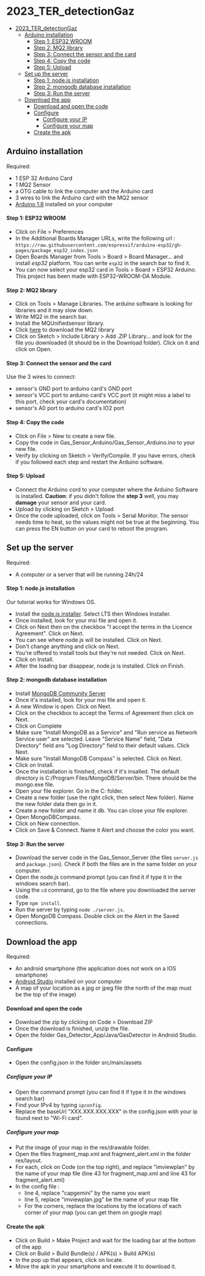 # 2023_TER_detectionGaz

- [2023\_TER\_detectionGaz](#2023_ter_detectiongaz)
  - [Arduino installation](#arduino-installation)
      - [Step 1: ESP32 WROOM](#step-1-esp32-wroom)
      - [Step 2: MQ2 library](#step-2-mq2-library)
      - [Step 3: Connect the sensor and the card](#step-3-connect-the-sensor-and-the-card)
      - [Step 4: Copy the code](#step-4-copy-the-code)
      - [Step 5: Upload](#step-5-upload)
  - [Set up the server](#set-up-the-server)
      - [Step 1: node.js installation](#step-1-nodejs-installation)
      - [Step 2: mongodb database installation](#step-2-mongodb-database-installation)
      - [Step 3: Run the server](#step-3-run-the-server)
  - [Download the app](#download-the-app)
      - [Download and open the code](#download-and-open-the-code)
      - [Configure](#configure)
        - [Configure your IP](#configure-your-ip)
        - [Configure your map](#configure-your-map)
      - [Create the apk](#create-the-apk)


## Arduino installation

Required:
- 1 ESP 32 Arduino Card
- 1 MQ2 Sensor
- a OTG cable to link the computer and the Arduino card
- 3 wires to link the Arduino card with the MQ2 sensor
- [Arduino 1.8](https://www.arduino.cc/en/software) installed on your computer

#### Step 1: ESP32 WROOM

- Click on File > Preferences
- In the Additional Boards Manager URLs, write the following url : ```https://raw.githubusercontent.com/espressif/arduino-esp32/gh-pages/package_esp32_index.json```
- Open Boards Manager from Tools > Board > Board Manager... and install *esp32* platform. You can write ```esp32``` in the search bar to find it.
- You can now select your esp32 card in Tools > Board > ESP32 Arduino. This project has been made with ESP32-WROOM-DA Module. 

#### Step 2: MQ2 library

- Click on Tools > Manage Libraries. The arduino software is looking for libraries and it may slow down. 
- Write MQ2 in the search bar. 
- Install the MQUnifiedsensor library.
- Click [here](https://github.com/labay11/MQ-2-sensor-library/archive/refs/heads/master.zip) to download the MQ2 library
- Click on Sketch > Include Library > Add .ZIP Library... and look for the file you downloaded (it should be in the Download folder). Click on it and click on Open.

#### Step 3: Connect the sensor and the card

Use the 3 wires to connect:
- sensor's GND port to arduino card's GND port
- sensor's VCC port to arduino card's VCC port (it might miss a label to this port, check your card's documentation)
- sensor's A0 port to arduino card's IO2 port

#### Step 4: Copy the code

- Click on File > New to create a new file. 
- Copy the code in Gas_Sensor_Arduino/Gas_Sensor_Arduino.ino to your new file.
- Verify by clicking on Sketch > Verify/Compile. If you have errors, check if you followed each step and restart the Arduino software.

#### Step 5: Upload

- Connect the Arduino cord to your computer where the Arduino Software is installed. **Caution**: if you didn't follow the **step 3** well, you may **damage** your sensor and your card.
- Upload by clicking on Sketch > Upload
- Once the code uploaded, click on Tools > Serial Monitor. The sensor needs time to heat, so the values might not be true at the beginning. You can press the EN button on your card to reboot the program.

## Set up the server

Required:
- A computer or a server that will be running 24h/24

#### Step 1: node.js installation 

Our tutorial works for Windows OS. 
- Install the [node.js installer](https://nodejs.org/en/download). Select LTS then Windows Installer.
- Once installed, look for your msi file and open it. 
- Click on Next then on the checkbox "I accept the terms in the Licence Agreement". Click on Next.
- You can see where node.js will be installed. Click on Next.
- Don't change anything and click on Next.
- You're offered to install tools but they're not needed. Click on Next.
- Click on Install.
- After the loading bar disappear, node.js is installed. Click on Finish.

#### Step 2: mongodb database installation

- Install [MongoDB Community Server](https://www.mongodb.com/try/download/community)
- Once it's installed, look for your msi file and open it.
- A new Window is open. Click on Next.
- Click on the checkbox to accept the Terms of Agreement then click on Next.
- Click on Complete
- Make sure "Install MongoDB as a Service" and "Run service as Network Service user" are selected. Leave "Service Name" field, "Data Directory" field ans "Log Directory" field to their default values. Click Next.
- Make sure "Install MongoDB Compass" is selected. Click on Next.
- Click on Install.
- Once the installation is finished, check if it's insalled. The default directory is C:/Program Files/MongoDB/Server/bin. There should be the mongo.exe file.
- Open your file explorer. Go in the C: folder.
- Create a new folder (use the right click, then select New folder). Name the new folder data then go in it.
- Create a new folder and name it db. You can close your file explorer. 
- Open MongoDBCompass.
- Click on New connection.
- Click on Save & Connect. Name it Alert and choose the color you want.

#### Step 3: Run the server

- Download the server code in the Gas_Sensor_Server (the files ```server.js``` and ```package.json```). Check if both the files are in the same folder on your computer. 
- Open the node.js command prompt (you can find it if type it in the windows search bar).
- Using the ```cd``` command, go to the file where you downloaded the server code.
- Type ```npm install```.
- Run the server by typing ```node ./server.js```.
- Open MongoDB Compass. Double click on the Alert in the Saved connections. 

## Download the app

Required:
- An android smartphone (the application does not work on a IOS smartphone)
- [Android Studio](https://developer.android.com/studio) installed on your computer
- A map of your location as a jpg or jpeg file (the north of the map must be the top of the image)

#### Download and open the code

- Download the zip by clicking on Code > Download ZIP
- Once the download is finished, unzip the file.
- Open the folder Gas_Detector_App/Java/GasDetector in Android Studio.

#### Configure

- Open the config.json in the folder src/main/assets

##### Configure your IP

- Open the command prompt (you can find it if type it in the windows search bar)
- Find your IPv4 by typing ```ipconfig```.
- Replace the baseUrl "XXX.XXX.XXX.XXX" in the config.json with your ip found next to "Wi-Fi card".

##### Configure your map

- Put the image of your map in the res/drawable folder.
- Open the files fragment_map.xml and fragment_alert.xml in the folder res/layout.
- For each, click on Code (on the top right), and replace "imviewplan" by the name of your map file (line 43 for fragment_map.xml and line 43 for fragment_alert.xml)
- In the config file : 
  - line 4, replace "capgemini" by the name you want
  - line 5, replace "imviewplan.jpg" be the name of your map file
  - For the corners, replace the locations by the locations of each corner of your map (you can get them on google map)

#### Create the apk

- Click on Build > Make Project and wait for the loading bar at the bottom of the app
- Click on Build > Build Bundle(s) / APK(s) > Build APK(s)
- In the pop up that appears, click on locate. 
- Move the apk in your smartphone and execute it to download it. 